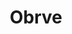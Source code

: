 ---
title: Obrve
vrsta:
  - vrstaUsluge: Korekcija obrva (manja)
    cenaUsluge: 5 KM
  - vrstaUsluge: Korekcija obrva (veća)
    cenaUsluge: 7 KM
  - vrstaUsluge: Farbanje obrva
    cenaUsluge: 5 KM
  - vrstaUsluge: Farbanje trepavica
    cenaUsluge: 5 KM
  - vrstaUsluge: Henna obrve
    cenaUsluge: 20 KM
---